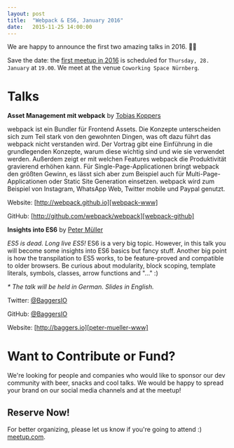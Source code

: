 ```yaml
---
layout: post
title:  "Webpack & ES6, January 2016"
date:   2015-11-25 14:00:00
---
```


We are happy to announce the first two amazing talks in 2016. 🎉🎈

Save the date: the [first meetup in 2016][next-meetup] is scheduled for `Thursday, 28. January` at `19.00`. We meet at the venue `Coworking Space Nürnberg`.

# Talks

**Asset Management mit webpack** by [Tobias Koppers][tobias-koppers]

webpack ist ein Bundler für Frontend Assets. Die Konzepte unterscheiden sich zum Teil stark von den gewohnten Dingen, was oft dazu führt das webpack nicht verstanden wird. Der Vortrag gibt eine Einführung in die grundlegenden Konzepte, warum diese wichtig sind und wie sie verwendet werden. Außerdem zeigt er mit welchen Features webpack die Produktivität gravierend erhöhen kann. Für Single-Page-Applicationen bringt webpack den größten Gewinn, es lässt sich aber zum Beispiel auch für Multi-Page-Applicationen oder Static Site Generation einsetzen. webpack wird zum Beispiel von Instagram, WhatsApp Web, Twitter mobile und Paypal genutzt.

Website: [http://webpack.github.io][webpack-www]

GitHub: [http://github.com/webpack/webpack][webpack-github]


**Insights into ES6** by [Peter Müller][peter-mueller]

_ES5 is dead. Long live ES5!_ ES6 is a very big topic. However, in this talk you will become some insights into ES6 basics but fancy stuff. Another big point is how the transpilation to ES5 works, to be feature-proved and compatible to older browsers. Be curious about modularity, block scoping, template literals, symbols, classes, arrow functions and "..." :)

_* The talk will be held in German. Slides in English._

Twitter: [@BaggersIO][peter-mueller]

GitHub: [@BaggersIO][peter-mueller-github]

Website: [http://baggers.io][peter-mueller-www]

# Want to Contribute or Fund?

We're looking for people and companies who would like to sponsor our dev community with beer, snacks and cool talks. We would be happy to spread your brand on our social media channels and at the meetup!

## Reserve Now!

For better organizing, please let us know if you're going to attend :) [meetup.com][next-meetup].

[next-meetup]: http://www.meetup.com/de/FrankenJS/events/227012344
[frankenjs-email]: mailto:servus@frankenjs.org
[tobias-koppers]: https://github.com/sokra
[peter-mueller]: http://twitter.com/BaggersIO
[webpack-www]: http://webpack.github.io
[webpack-github]: http://github.com/webpack/webpack
[peter-mueller-github]: http://github.com/BaggersIO
[peter-mueller-www]: http://baggers.io

